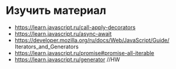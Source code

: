 ﻿# Изучить материал
+ https://learn.javascript.ru/call-apply-decorators
+ https://learn.javascript.ru/async-await
+ https://developer.mozilla.org/ru/docs/Web/JavaScript/Guide/ Iterators_and_Generators
+ https://learn.javascript.ru/promise#promise-all-iterable
+ https://learn.javascript.ru/generator //HW


    